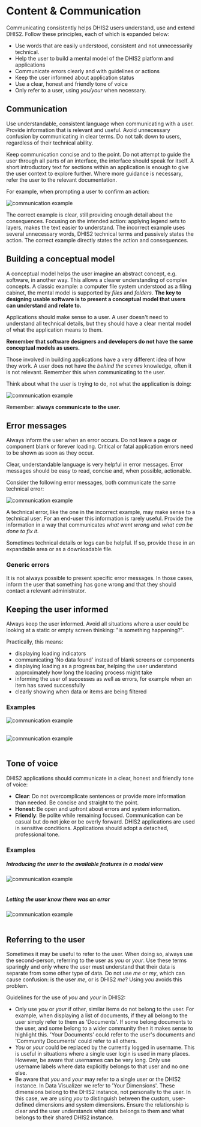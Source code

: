 # Content & Communication

Communicating consistently helps DHIS2 users understand, use and extend DHIS2. Follow these principles, each of which is expanded below:

- Use words that are easily understood, consistent and not unnecessarily technical.
- Help the user to build a mental model of the DHIS2 platform and applications
- Communicate errors clearly and with guidelines or actions
- Keep the user informed about application status
- Use a clear, honest and friendly tone of voice
- Only refer to a user, using _you/your_ when necessary.

## Communication

Use understandable, consistent language when communicating with a user. Provide information that is relevant and useful. Avoid unnecessary confusion by communicating in clear terms. Do not talk down to users, regardless of their technical ability.

Keep communication concise and to the point. Do not attempt to guide the user through all parts of an interface, the interface should speak for itself. A short introductory text for sections within an application is enough to give the user context to explore further. Where more guidance is necessary, refer the user to the relevant documentation.

For example, when prompting a user to confirm an action:

![communication example](../images/communication/ex-comms-1.png)
<br>

The correct example is clear, still providing enough detail about the consequences. Focusing on the intended action: applying legend sets to layers, makes the text easier to understand. The incorrect example uses several unnecessary words, DHIS2 technical terms and passively states the action. The correct example directly states the action and consequences.

## Building a conceptual model

A conceptual model helps the user imagine an abstract concept, e.g. software, in another way. This allows a clearer understanding of complex concepts. A classic example: a computer file system understood as a filing cabinet, the mental model is supported by _files_ and _folders_. **The key to designing usable software is to present a conceptual model that users can understand and relate to.**

Applications should make sense to a user. A user doesn't need to understand all technical details, but they should have a clear mental model of what the application means to them.

**Remember that software designers and developers do not have the same conceptual models as users.**

Those involved in building applications have a very different idea of how they work. A user does not have the _behind the scenes_ knowledge, often it is not relevant. Remember this when communicating to the user.

Think about what the user is trying to do, not what the application is doing:

![communication example](../images/communication/ex-comms-2.png)
<br>

Remember: **always communicate to the user.**

## Error messages

Always inform the user when an error occurs. Do not leave a page or component blank or forever loading. Critical or fatal application errors need to be shown as soon as they occur.

Clear, understandable language is very helpful in error messages. Error messages should be easy to read, concise and, when possible, actionable.

Consider the following error messages, both communicate the same technical error:

![communication example](../images/communication/ex-comms-3.png)
<br>

A technical error, like the one in the incorrect example, may make sense to a technical user. For an end-user this information is rarely useful. Provide the information in a way that communicates _what went wrong_ and _what can be done to fix it_.

Sometimes technical details or logs can be helpful. If so, provide these in an expandable area or as a downloadable file.

### Generic errors

It is not always possible to present specific error messages. In those cases, inform the user that something has gone wrong and that they should contact a relevant administrator.

## Keeping the user informed

Always keep the user informed. Avoid all situations where a user could be looking at a static or empty screen thinking: "is something happening?".

Practically, this means:

- displaying loading indicators
- communicating 'No data found' instead of blank screens or components
- displaying loading as a progress bar, helping the user understand approximately how long the loading process might take
- informing the user of successes as well as errors, for example when an item has saved successfully
- clearly showing when data or items are being filtered

### Examples

![communication example](../images/communication/ex-comms-4.png)
<br><br>

![communication example](../images/communication/ex-comms-5.png)
<br><br>

## Tone of voice

DHIS2 applications should communicate in a clear, honest and friendly tone of voice:

- **Clear**: Do not overcomplicate sentences or provide more information than needed. Be concise and straight to the point.
- **Honest**: Be open and upfront about errors and system information.
- **Friendly**: Be polite while remaining focused. Communication can be casual but do not joke or be overly forward. DHIS2 applications are used in sensitive conditions. Applications should adopt a detached, professional tone.

### Examples

##### Introducing the user to the available features in a modal view

![communication example](../images/communication/ex-comms-6.png)
<br><br>

##### Letting the user know there was an error

![communication example](../images/communication/ex-comms-6.png)
<br><br>

## Referring to the user

Sometimes it may be useful to refer to the user. When doing so, always use the second-person, referring to the user as _you_ or _your_. Use these terms sparingly and only where the user must understand that their data is separate from some other type of data. Do not use _me_ or _my_, which can cause confusion: is the user _me_, or is DHIS2 _me_? Using _you_ avoids this problem.

Guidelines for the use of _you_ and _your_ in DHIS2:

- Only use _you_ or _your_ if other, similar items do not belong to the user. For example, when displaying a list of documents, if they all belong to the user simply refer to them as 'Documents'. If some belong documents to the user, and some belong to a wider community then it makes sense to highlight this. 'Your Documents' could refer to the user's documents and 'Community Documents' could refer to all others.
- _You_ or _your_ could be replaced by the currently logged in username. This is useful in situations where a single user login is used in many places. However, be aware that usernames can be very long. Only use username labels where data explicitly belongs to that user and no one else.
- Be aware that _you_ and _your_ may refer to a single user or the DHIS2 instance. In Data Visualizer we refer to 'Your Dimensions'. These dimensions belong to the DHIS2 instance, not personally to the user. In this case, we are using _you_ to distinguish between the custom, user-defined dimensions and system dimensions. Ensure the relationship is clear and the user understands what data belongs to them and what belongs to their shared DHIS2 instance.

